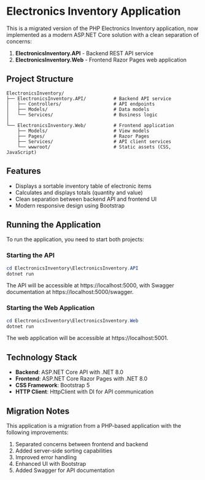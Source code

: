 # Electronics Inventory Application

This is a migrated version of the PHP Electronics Inventory application, now implemented as a modern ASP.NET Core solution with a clean separation of concerns:

1. **ElectronicsInventory.API** - Backend REST API service
2. **ElectronicsInventory.Web** - Frontend Razor Pages web application

## Project Structure

```
ElectronicsInventory/
├── ElectronicsInventory.API/          # Backend API service
│   ├── Controllers/                   # API endpoints
│   ├── Models/                        # Data models
│   └── Services/                      # Business logic
│
└── ElectronicsInventory.Web/          # Frontend application
    ├── Models/                        # View models
    ├── Pages/                         # Razor Pages
    ├── Services/                      # API client services
    └── wwwroot/                       # Static assets (CSS, JavaScript)
```

## Features

- Displays a sortable inventory table of electronic items
- Calculates and displays totals (quantity and value)
- Clean separation between backend API and frontend UI
- Modern responsive design using Bootstrap

## Running the Application

To run the application, you need to start both projects:

### Starting the API

```powershell
cd ElectronicsInventory\ElectronicsInventory.API
dotnet run
```

The API will be accessible at https://localhost:5000, with Swagger documentation at https://localhost:5000/swagger.

### Starting the Web Application

```powershell
cd ElectronicsInventory\ElectronicsInventory.Web
dotnet run
```

The web application will be accessible at https://localhost:5001.

## Technology Stack

- **Backend**: ASP.NET Core API with .NET 8.0
- **Frontend**: ASP.NET Core Razor Pages with .NET 8.0
- **CSS Framework**: Bootstrap 5
- **HTTP Client**: HttpClient with DI for API communication

## Migration Notes

This application is a migration from a PHP-based application with the following improvements:

1. Separated concerns between frontend and backend
2. Added server-side sorting capabilities
3. Improved error handling
4. Enhanced UI with Bootstrap
5. Added Swagger for API documentation
